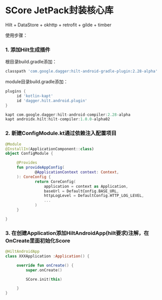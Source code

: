 
 # SCore JetPack封装核心库

 Hilt + DataStore + okhttp + retrofit + gilde + timber

 使用步骤：
 ### 1. 添加Hilt生成插件
 根目录build.gradle添加：
 ```groovy
 classpath 'com.google.dagger:hilt-android-gradle-plugin:2.28-alpha'
 ```

 module目录build.gradle添加：
 ```groovy
 plugins {
      id 'kotlin-kapt'
      id 'dagger.hilt.android.plugin'
 }
 ```
 ```groovy
 kapt com.google.dagger:hilt-android-compiler:2.28-alpha
 kapt androidx.hilt:hilt-compiler:1.0.0-alpha02
 ```

 ### 2. 新建ConfigModule.kt通过依赖注入配置项目
 ```kotlin
 @Module
 @InstallIn(ApplicationComponent::class)
 object ConfigModule {

      @Provides
      fun provideAppConfig(
              @ApplicationContext context: Context,
      ): CoreConfig {
              return CoreConfig(
                  application = context as Application,
                  baseUrl = DefaultConfig.BASE_URL,
                  httpLogLevel = DefaultConfig.HTTP_LOG_LEVEL,
                  ...
              )
      }

 }
 ```

 ### 3. 在创建Application添加HiltAndroidApp(hilt要求)注解，在OnCreate里面初始化Score
 ```kotlin
 @HiltAndroidApp
 class XXXApplication :Application() {

      override fun onCreate() {
          super.onCreate()

          SCore.init(this)

      }
 }

 ```







